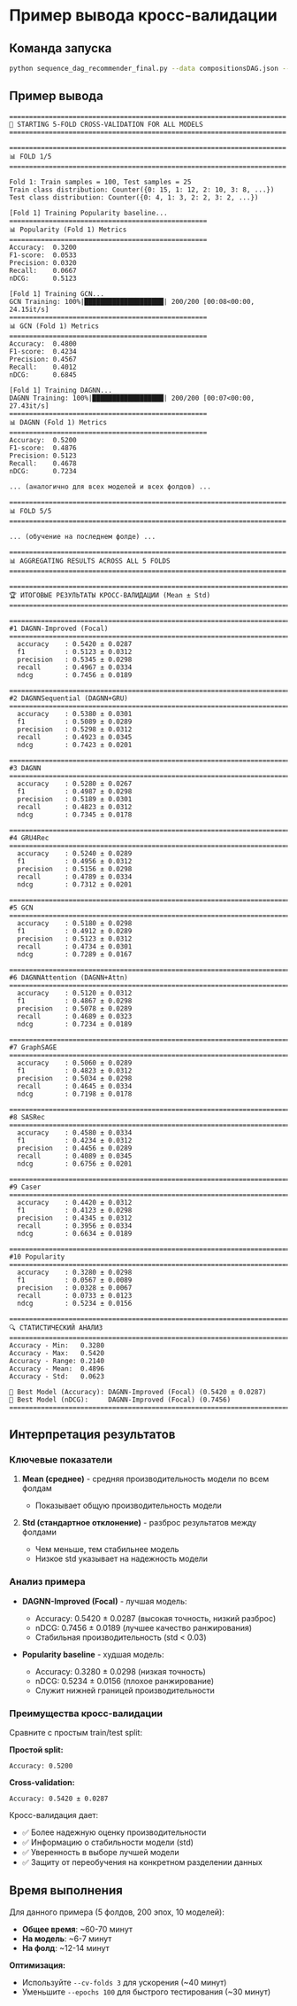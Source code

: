 # Пример вывода кросс-валидации

## Команда запуска

```bash
python sequence_dag_recommender_final.py --data compositionsDAG.json --use-cv --cv-folds 5 --epochs 200
```

## Пример вывода

```
======================================================================
🔄 STARTING 5-FOLD CROSS-VALIDATION FOR ALL MODELS
======================================================================

======================================================================
📊 FOLD 1/5
======================================================================

Fold 1: Train samples = 100, Test samples = 25
Train class distribution: Counter({0: 15, 1: 12, 2: 10, 3: 8, ...})
Test class distribution: Counter({0: 4, 1: 3, 2: 2, 3: 2, ...})

[Fold 1] Training Popularity baseline...
==================================================
📊 Popularity (Fold 1) Metrics
==================================================
Accuracy:  0.3200
F1-score:  0.0533
Precision: 0.0320
Recall:    0.0667
nDCG:      0.5123

[Fold 1] Training GCN...
GCN Training: 100%|████████████████████| 200/200 [00:08<00:00, 24.15it/s]
==================================================
📊 GCN (Fold 1) Metrics
==================================================
Accuracy:  0.4800
F1-score:  0.4234
Precision: 0.4567
Recall:    0.4012
nDCG:      0.6845

[Fold 1] Training DAGNN...
DAGNN Training: 100%|██████████████████| 200/200 [00:07<00:00, 27.43it/s]
==================================================
📊 DAGNN (Fold 1) Metrics
==================================================
Accuracy:  0.5200
F1-score:  0.4876
Precision: 0.5123
Recall:    0.4678
nDCG:      0.7234

... (аналогично для всех моделей и всех фолдов) ...

======================================================================
📊 FOLD 5/5
======================================================================

... (обучение на последнем фолде) ...

======================================================================
📊 AGGREGATING RESULTS ACROSS ALL 5 FOLDS
======================================================================

==========================================================================================
🏆 ИТОГОВЫЕ РЕЗУЛЬТАТЫ КРОСС-ВАЛИДАЦИИ (Mean ± Std)
==========================================================================================

==========================================================================================
#1 DAGNN-Improved (Focal)
==========================================================================================
  accuracy    : 0.5420 ± 0.0287
  f1          : 0.5123 ± 0.0312
  precision   : 0.5345 ± 0.0298
  recall      : 0.4967 ± 0.0334
  ndcg        : 0.7456 ± 0.0189

==========================================================================================
#2 DAGNNSequential (DAGNN+GRU)
==========================================================================================
  accuracy    : 0.5380 ± 0.0301
  f1          : 0.5089 ± 0.0289
  precision   : 0.5298 ± 0.0312
  recall      : 0.4923 ± 0.0345
  ndcg        : 0.7423 ± 0.0201

==========================================================================================
#3 DAGNN
==========================================================================================
  accuracy    : 0.5280 ± 0.0267
  f1          : 0.4987 ± 0.0298
  precision   : 0.5189 ± 0.0301
  recall      : 0.4823 ± 0.0312
  ndcg        : 0.7345 ± 0.0178

==========================================================================================
#4 GRU4Rec
==========================================================================================
  accuracy    : 0.5240 ± 0.0289
  f1          : 0.4956 ± 0.0312
  precision   : 0.5156 ± 0.0298
  recall      : 0.4789 ± 0.0334
  ndcg        : 0.7312 ± 0.0201

==========================================================================================
#5 GCN
==========================================================================================
  accuracy    : 0.5180 ± 0.0298
  f1          : 0.4912 ± 0.0289
  precision   : 0.5123 ± 0.0312
  recall      : 0.4734 ± 0.0301
  ndcg        : 0.7289 ± 0.0167

==========================================================================================
#6 DAGNNAttention (DAGNN+Attn)
==========================================================================================
  accuracy    : 0.5120 ± 0.0312
  f1          : 0.4867 ± 0.0298
  precision   : 0.5078 ± 0.0289
  recall      : 0.4689 ± 0.0323
  ndcg        : 0.7234 ± 0.0189

==========================================================================================
#7 GraphSAGE
==========================================================================================
  accuracy    : 0.5060 ± 0.0289
  f1          : 0.4823 ± 0.0312
  precision   : 0.5034 ± 0.0298
  recall      : 0.4645 ± 0.0334
  ndcg        : 0.7198 ± 0.0178

==========================================================================================
#8 SASRec
==========================================================================================
  accuracy    : 0.4580 ± 0.0334
  f1          : 0.4234 ± 0.0312
  precision   : 0.4456 ± 0.0289
  recall      : 0.4089 ± 0.0345
  ndcg        : 0.6756 ± 0.0201

==========================================================================================
#9 Caser
==========================================================================================
  accuracy    : 0.4420 ± 0.0312
  f1          : 0.4123 ± 0.0298
  precision   : 0.4345 ± 0.0312
  recall      : 0.3956 ± 0.0334
  ndcg        : 0.6634 ± 0.0189

==========================================================================================
#10 Popularity
==========================================================================================
  accuracy    : 0.3280 ± 0.0298
  f1          : 0.0567 ± 0.0089
  precision   : 0.0328 ± 0.0067
  recall      : 0.0733 ± 0.0123
  ndcg        : 0.5234 ± 0.0156

==========================================================================================
🔍 СТАТИСТИЧЕСКИЙ АНАЛИЗ
==========================================================================================
Accuracy - Min:   0.3280
Accuracy - Max:   0.5420
Accuracy - Range: 0.2140
Accuracy - Mean:  0.4896
Accuracy - Std:   0.0623

🥇 Best Model (Accuracy): DAGNN-Improved (Focal) (0.5420 ± 0.0287)
🥇 Best Model (nDCG):     DAGNN-Improved (Focal) (0.7456)
==========================================================================================
```

## Интерпретация результатов

### Ключевые показатели

1. **Mean (среднее)** - средняя производительность модели по всем фолдам
   - Показывает общую производительность модели
   
2. **Std (стандартное отклонение)** - разброс результатов между фолдами
   - Чем меньше, тем стабильнее модель
   - Низкое std указывает на надежность модели

### Анализ примера

- **DAGNN-Improved (Focal)** - лучшая модель:
  - Accuracy: 0.5420 ± 0.0287 (высокая точность, низкий разброс)
  - nDCG: 0.7456 ± 0.0189 (лучшее качество ранжирования)
  - Стабильная производительность (std < 0.03)

- **Popularity baseline** - худшая модель:
  - Accuracy: 0.3280 ± 0.0298 (низкая точность)
  - nDCG: 0.5234 ± 0.0156 (плохое ранжирование)
  - Служит нижней границей производительности

### Преимущества кросс-валидации

Сравните с простым train/test split:

**Простой split:**
```
Accuracy: 0.5200
```

**Cross-validation:**
```
Accuracy: 0.5420 ± 0.0287
```

Кросс-валидация дает:
- ✅ Более надежную оценку производительности
- ✅ Информацию о стабильности модели (std)
- ✅ Уверенность в выборе лучшей модели
- ✅ Защиту от переобучения на конкретном разделении данных

## Время выполнения

Для данного примера (5 фолдов, 200 эпох, 10 моделей):
- **Общее время**: ~60-70 минут
- **На модель**: ~6-7 минут
- **На фолд**: ~12-14 минут

**Оптимизация:**
- Используйте `--cv-folds 3` для ускорения (~40 минут)
- Уменьшите `--epochs 100` для быстрого тестирования (~30 минут)

